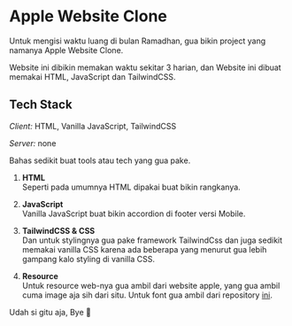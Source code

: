 # Apple Website Clone

Untuk mengisi waktu luang di bulan Ramadhan, gua bikin project yang namanya Apple Website Clone. 

Website ini dibikin memakan waktu sekitar 3 harian, dan Website ini dibuat memakai HTML, JavaScript dan TailwindCSS.


## Tech Stack

*Client:* HTML, Vanilla JavaScript, TailwindCSS

*Server:* none



Bahas sedikit buat tools atau tech yang gua pake.
1. **HTML**<br>
Seperti pada umumnya HTML dipakai buat bikin rangkanya.

2. **JavaScript**<br>
Vanilla JavaScript buat bikin accordion di footer versi Mobile. 

3. **TailwindCSS & CSS**<br>
Dan untuk stylingnya gua pake framework TailwindCss dan juga sedikit memakai vanilla CSS karena ada beberapa yang menurut gua lebih gampang kalo styling di vanilla CSS.

4. **Resource**<br>
Untuk resource web-nya gua ambil dari website apple, yang gua ambil cuma image aja sih dari situ. Untuk font gua ambil dari repository [ini](https://github.com/gattadesmond/hugo-foundation6/tree/master).

Udah si gitu aja, Bye 👋

